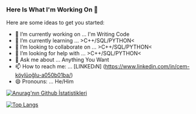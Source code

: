 



### Here Is What I'm Working On 👋



Here are some ideas to get you started:

- 🔭 I’m currently working on ... I'm Writing Code 
- 🌱 I’m currently learning ... >C++/SQL/PYTHON<
- 👯 I’m looking to collaborate on ... >C++/SQL/PYTHON<
- 🤔 I’m looking for help with ... >C++/SQL/PYTHON<
- 💬 Ask me about ... Anything You Want
- 📫 How to reach me: ... [LINKEDıN] (https://www.linkedin.com/in/cem-köylüoğlu-a050b01ba/)
- 😄 Pronouns: ... He/Him


[![Anurag'nın Github İstatistikleri](https://github-readme-stats.vercel.app/api?username=CemRoot)](https://github.com/anuraghazra/github-readme-stats)

[![Top Langs](https://github-readme-stats.vercel.app/api/top-langs/?username=CemRoot&exclude_repo=github-readme-stats,anuraghazra.github.io)](https://github.com/anuraghazra/github-readme-stats)
<script type="text/javascript" src="https://platform.linkedin.com/badges/js/profile.js" async defer></script>

